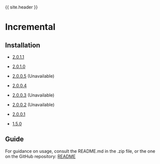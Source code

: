 {{ site.header }}

# Incremental

## Installation

- [2.0.1.1](https://github.com/Sai-Moen/TMInterface-AS-SaiMoen/releases/download/incremental_v2.0.1.1/incremental.zip)
- [2.0.1.0](https://github.com/Sai-Moen/TMInterface-AS-SaiMoen/releases/download/pre_docs/incremental.zip)

- [2.0.0.5]() (Unavailable)
- [2.0.0.4](https://github.com/Sai-Moen/TMInterface-AS-SaiMoen/releases/download/incremental_4/Incremental.zip)
- [2.0.0.3]() (Unavailable)
- [2.0.0.2]() (Unavailable)
- [2.0.0.1](https://github.com/Sai-Moen/TMInterface-AS-SaiMoen/releases/download/v2.0.0.1/Incremental.zip)

- [1.5.0](https://github.com/Sai-Moen/TMInterface-AS-SaiMoen/releases/download/v1.5.0/Incremental.zip)

## Guide

For guidance on usage, consult the README.md in the .zip file, or the one on the GitHub repository:
[README][1]

[1]: https://github.com/Sai-Moen/TMInterface-AS-SaiMoen/blob/main/module/Incremental/README.md
